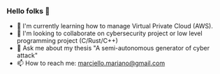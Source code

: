 ### Hello folks 🤠

<!--
**marianomarciello/marianomarciello** is a ✨ _special_ ✨ repository because its `README.md` (this file) appears on your GitHub profile.

Here are some ideas to get you started:

- 🔭 I’m currently working on ...
- 🌱 I’m currently learning ...
- 👯 I’m looking to collaborate on ...
- 🤔 I’m looking for help with ...
- 💬 Ask me about ...
- 📫 How to reach me: ...
- 😄 Pronouns: ...
- ⚡ Fun fact: ...
-->

- 🌱 I'm currently learning how to manage Virtual Private Cloud (AWS).
- 👯 I'm looking to collaborate on cybersecurity project or low level programming project (C/Rust/C++)
- 💬 Ask me about my thesis "A semi-autonomous generator of cyber attack"
- 📫 How to reach me: marciello.mariano@gmail.com
